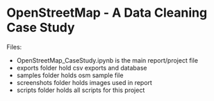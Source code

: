 # OpenStreetMap - A Data Cleaning Case Study

Files:
* OpenStreetMap_CaseStudy.ipynb is the main report/project file
* exports folder hold csv exports and database
* samples folder holds osm sample file
* screenshots folder holds images used in report
* scripts folder holds all scripts for this project
